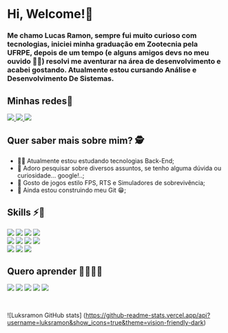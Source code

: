 # Hi, Welcome!🌈

### Me chamo Lucas Ramon, sempre fui muito curioso com tecnologias, iniciei minha graduação em Zootecnia pela UFRPE, depois de um tempo (e alguns amigos devs no meu ouvido 🤣🤣) resolvi me aventurar na área de desenvolvimento e acabei gostando. Atualmente estou cursando Análise e Desenvolvimento De Sistemas.

## Minhas redes👾
<p align='left'>
    <a href="https://www.linkedin.com/in/anderama/" target=”_blank”>
        <img src="https://img.shields.io/badge/linkedin-%230077B5.svg?&style=for-the-badge&logo=linkedin&logoColor=white" />
    </a>
    <a href="https://instagram.com/anderamaa" target=”_blank”>
    ​   <img src="https://img.shields.io/badge/instagram-%23E4405F.svg?&style=for-the-badge&logo=instagram&logoColor=white" />
    </a>
    <a href="https://api.whatsapp.com/send?phone=5583999220559" target=”_blank”>
    ​   <img src="https://img.shields.io/badge/WhatsApp-25D366?style=for-the-badge&logo=whatsapp&logoColor=white" />
    </a>
</p>

## Quer saber mais sobre mim? 🕵️

- 👨‍💻 Atualmente estou estudando tecnologias Back-End;
- 🔎 Adoro pesquisar sobre diversos assuntos, se tenho alguma dúvida ou curiosidade... google!..;
- 👾 Gosto de jogos estilo FPS, RTS e Simuladores de sobrevivência;
- 🚧 Ainda estou construindo meu Git 😁;



## Skills ⚡🚀

<p align='left'>
<img src="https://img.shields.io/badge/Microsoft-666666?style=for-the-badge&logo=microsoft&logoColor=white" />
<img src="https://img.shields.io/badge/Microsoft%20SQL%20Server-CC2927?style=for-the-badge&logo=microsoft%20sql%20server&logoColor=white" />
<img src="https://img.shields.io/badge/C%23-239120?style=for-the-badge&logo=c-sharp&logoColor=white" />
<img src="https://img.shields.io/badge/.NET-512BD4?style=for-the-badge&logo=dotnet&logoColor=white" /></br>
<img src="https://img.shields.io/badge/Java-ED8B00?style=for-the-badge&logo=java&logoColor=white" />
<img src="https://img.shields.io/badge/MySQL-00000F?style=for-the-badge&logo=mysql&logoColor=white" />
<img src="https://img.shields.io/badge/JavaScript-F7DF1E?style=for-the-badge&logo=javascript&logoColor=black" />
<img src="https://img.shields.io/badge/HTML5-E34F26?style=for-the-badge&logo=html5&logoColor=white" /></br>
<img src="https://img.shields.io/badge/CSS3-1572B6?style=for-the-badge&logo=css3&logoColor=white" />
<img src="https://img.shields.io/badge/TypeScript-007ACC?style=for-the-badge&logo=typescript&logoColor=white" />
<img src="https://img.shields.io/badge/Figma-F24E1E?style=for-the-badge&logo=figma&logoColor=white" />
</p>

## Quero aprender 👨‍💻👨‍💻

<p align='left'>    
<img src="https://img.shields.io/badge/Docker-2CA5E0?style=for-the-badge&logo=docker&logoColor=white" />
<img src="https://img.shields.io/badge/kubernetes-326ce5.svg?&style=for-the-badge&logo=kubernetes&logoColor=white" />
<img src="https://img.shields.io/badge/microsoft%20azure-0089D6?style=for-the-badge&logo=microsoft-azure&logoColor=white" />
<img src="https://img.shields.io/badge/Amazon_AWS-232F3E?style=for-the-badge&logo=amazon-aws&logoColor=white" />
<img src="https://img.shields.io/badge/Google_Cloud-4285F4?style=for-the-badge&logo=google-cloud&logoColor=white" />
</p>

</br>

![Luksramon GitHub stats] (https://github-readme-stats.vercel.app/api?username=luksramon&show_icons=true&theme=vision-friendly-dark)
